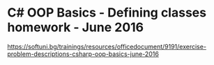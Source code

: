 # C# OOP Basics - Defining classes homework - June 2016

https://softuni.bg/trainings/resources/officedocument/9191/exercise-problem-descriptions-csharp-oop-basics-june-2016